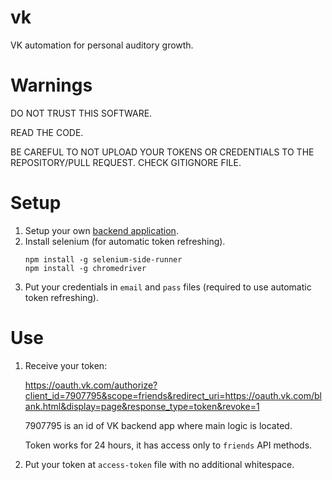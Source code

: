 # vk
VK automation for personal auditory growth.

# Warnings

DO NOT TRUST THIS SOFTWARE.

READ THE CODE.

BE CAREFUL TO
NOT UPLOAD YOUR TOKENS OR CREDENTIALS
TO THE REPOSITORY/PULL REQUEST.
CHECK GITIGNORE FILE.

# Setup

1. Setup your own [backend application](Application/README.md).
2. Install selenium (for automatic token refreshing).
   ```
   npm install -g selenium-side-runner
   npm install -g chromedriver
   ```
3. Put your credentials in `email` and `pass` files (required to use automatic token refreshing).

# Use

1. Receive your token:

   https://oauth.vk.com/authorize?client_id=7907795&scope=friends&redirect_uri=https://oauth.vk.com/blank.html&display=page&response_type=token&revoke=1

   7907795 is an id of VK backend app where main logic is located.

   Token works for 24 hours, it has access only to `friends` API methods.
2. Put your token at `access-token` file with no additional whitespace.
